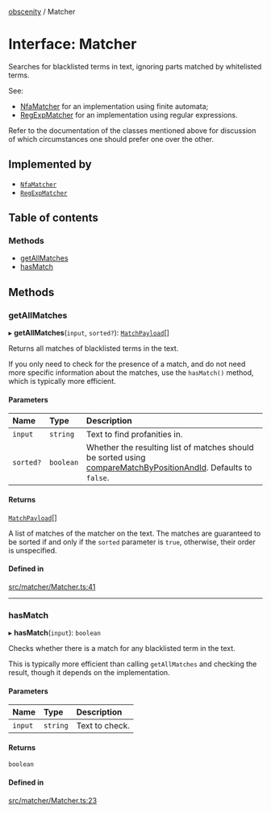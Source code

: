 [obscenity](../README.md) / Matcher

# Interface: Matcher

Searches for blacklisted terms in text, ignoring parts matched by whitelisted
terms.

See:
- [NfaMatcher](../classes/NfaMatcher.md) for an implementation using finite automata;
- [RegExpMatcher](../classes/RegExpMatcher.md) for an implementation using regular expressions.

Refer to the documentation of the classes mentioned above for discussion of
which circumstances one should prefer one over the other.

## Implemented by

- [`NfaMatcher`](../classes/NfaMatcher.md)
- [`RegExpMatcher`](../classes/RegExpMatcher.md)

## Table of contents

### Methods

- [getAllMatches](Matcher.md#getallmatches)
- [hasMatch](Matcher.md#hasmatch)

## Methods

### getAllMatches

▸ **getAllMatches**(`input`, `sorted?`): [`MatchPayload`](MatchPayload.md)[]

Returns all matches of blacklisted terms in the text.

If you only need to check for the presence of a match, and do not need
more specific information about the matches, use the `hasMatch()` method,
which is typically more efficient.

#### Parameters

| Name | Type | Description |
| :------ | :------ | :------ |
| `input` | `string` | Text to find profanities in. |
| `sorted?` | `boolean` | Whether the resulting list of matches should be sorted using [compareMatchByPositionAndId](../README.md#comparematchbypositionandid). Defaults to `false`. |

#### Returns

[`MatchPayload`](MatchPayload.md)[]

A list of matches of the matcher on the text. The matches are
guaranteed to be sorted if and only if the `sorted` parameter is `true`,
otherwise, their order is unspecified.

#### Defined in

[src/matcher/Matcher.ts:41](https://github.com/jo3-l/obscenity/blob/d2c70b7/src/matcher/Matcher.ts#L41)

___

### hasMatch

▸ **hasMatch**(`input`): `boolean`

Checks whether there is a match for any blacklisted term in the text.

This is typically more efficient than calling `getAllMatches` and
checking the result, though it depends on the implementation.

#### Parameters

| Name | Type | Description |
| :------ | :------ | :------ |
| `input` | `string` | Text to check. |

#### Returns

`boolean`

#### Defined in

[src/matcher/Matcher.ts:23](https://github.com/jo3-l/obscenity/blob/d2c70b7/src/matcher/Matcher.ts#L23)
